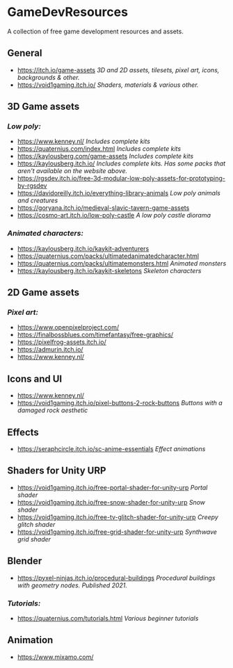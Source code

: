 # GameDevResources
A collection of free game development resources and assets.

## General
- https://itch.io/game-assets
    <i>3D and 2D assets, tilesets, pixel art, icons, backgrounds & other.</i>
- https://void1gaming.itch.io/
    <i> Shaders, materials & various other. </i>     

## 3D Game assets
### <i>Low poly: </i>
- https://www.kenney.nl/ <i> Includes complete kits </i>
- https://quaternius.com/index.html <i> Includes complete kits </i>
- https://kaylousberg.com/game-assets <i> Includes complete kits </i>
- https://kaylousberg.itch.io/ <i> Includes complete kits. Has some packs that aren't available on the website above. </i>
- https://rgsdev.itch.io/free-3d-modular-low-poly-assets-for-prototyping-by-rgsdev
- https://davidoreilly.itch.io/everything-library-animals <i> Low poly animals and creatures </i>
- https://goryana.itch.io/medieval-slavic-tavern-game-assets
- https://cosmo-art.itch.io/low-poly-castle <i> A low poly castle diorama </i>
  
### <i> Animated characters: </i>
- https://kaylousberg.itch.io/kaykit-adventurers
- https://quaternius.com/packs/ultimatedanimatedcharacter.html
- https://quaternius.com/packs/ultimatemonsters.html <i> Animated monsters </i>
- https://kaylousberg.itch.io/kaykit-skeletons <i> Skeleton characters </i>

## 2D Game assets
###  <i>Pixel art: </i>
- https://www.openpixelproject.com/
- https://finalbossblues.com/timefantasy/free-graphics/
- https://pixelfrog-assets.itch.io/
- https://admurin.itch.io/
- https://www.kenney.nl/

## Icons and UI
- https://www.kenney.nl/
- https://void1gaming.itch.io/pixel-buttons-2-rock-buttons <i>Buttons with a damaged rock aesthetic </i>

## Effects 
- https://seraphcircle.itch.io/sc-anime-essentials <i> Effect animations </i>

## Shaders for Unity URP
- https://void1gaming.itch.io/free-portal-shader-for-unity-urp <i> Portal shader </i>
- https://void1gaming.itch.io/free-snow-shader-for-unity-urp <i> Snow shader </i>
- https://void1gaming.itch.io/free-tv-glitch-shader-for-unity-urp <i> Creepy glitch shader </i>
- https://void1gaming.itch.io/free-grid-shader-for-unity-urp <i> Synthwave grid shader </i>

## Blender
- https://pyxel-ninjas.itch.io/procedural-buildings <i>Procedural buildings with geometry nodes. Published 2021. </i>

### <i>Tutorials: </i>
- https://quaternius.com/tutorials.html <i> Various beginner tutorials </i>

## Animation
- https://www.mixamo.com/ 

